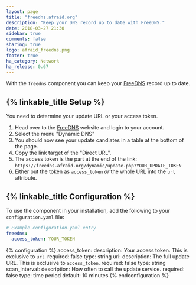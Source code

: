 ```yaml
---
layout: page
title: "freedns.afraid.org"
description: "Keep your DNS record up to date with FreeDNS."
date: 2018-03-27 21:30
sidebar: true
comments: false
sharing: true
logo: afraid_freedns.png
footer: true
ha_category: Network
ha_release: 0.67
---
```


With the `freedns` component you can keep your [FreeDNS](https://freedns.afraid.org) record up to date.

## {% linkable_title Setup %}

You need to determine your update URL or your access token.

1. Head over to the [FreeDNS](https://freedns.afraid.org) website and login to your account.
2. Select the menu "Dynamic DNS"
3. You should now see your update candiates in a table at the bottom of the page.
4. Copy the link target of the "Direct URL".
5. The access token is the part at the end of the link: `https://freedns.afraid.org/dynamic/update.php?YOUR_UPDATE_TOKEN`
6. Either put the token as `access_token` _or_ the whole URL into the `url` attribute.

## {% linkable_title Configuration %}

To use the component in your installation, add the following to your `configuration.yaml` file:

```yaml
# Example configuration.yaml entry
freedns:
  access_token: YOUR_TOKEN
```

{% configuration %}
  access_token:
    description: Your access token. This is exclusive to `url`.
    required: false
    type: string
  url:
    description: The full update URL. This is exclusive to `access_token`.
    required: false
    type: string
  scan_interval:
    description: How often to call the update service.
    required: false
    type: time period
    default: 10 minutes
{% endconfiguration %}
